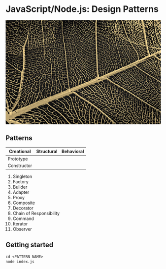 # JavaScript/Node.js: Design Patterns

![](patterns.jpg)


## Patterns

|Creational|Structural|Behavioral|
|---|---|---|
|Prototype|||
|Constructor|||
1. Singleton 
2. Factory
3. Builder
4. Adapter
5. Proxy
6. Composite
7. Decorator
8. Chain of Responsibility
9. Command
10. Iterator
11. Observer


## Getting started

```shell
cd <PATTERN NAME>
node index.js
```